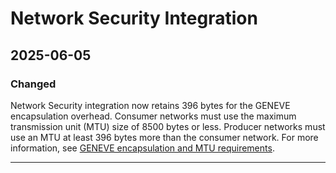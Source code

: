 # Network Security Integration

## 2025-06-05

### Changed

Network Security integration now retains 396 bytes for the GENEVE encapsulation overhead. Consumer networks must use the maximum transmission unit (MTU) size of 8500 bytes or less. Producer networks must use an MTU at least 396 bytes more than the consumer network. For more information, see [GENEVE encapsulation and MTU requirements](https://cloud.google.com/network-security-integration/docs/understand-geneve#geneve-mtu).

---
